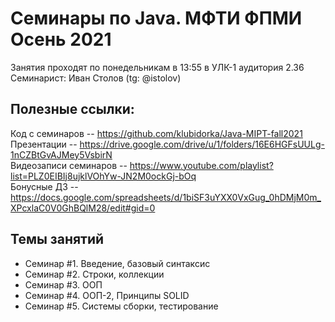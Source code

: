 # Семинары по Java. МФТИ ФПМИ Осень 2021
Занятия проходят по понедельникам в 13:55 в УЛК-1 аудитория 2.36    
Семинарист: Иван Столов (tg: @istolov)  

## Полезные ссылки:    
Код с семинаров -- https://github.com/klubidorka/Java-MIPT-fall2021  
Презентации -- https://drive.google.com/drive/u/1/folders/16E6HGFsUULg-1nCZBtGvAJMey5VsbirN  
Видеозаписи семинаров -- https://www.youtube.com/playlist?list=PLZ0EIBIj8ujklVOhYw-JN2M0ockGj-bOq  
Бонусные ДЗ -- https://docs.google.com/spreadsheets/d/1biSF3uYXX0VxGug_0hDMjM0m_XPcxlaC0V0GhBQlM28/edit#gid=0
  
## Темы занятий
* Семинар #1. Введение, базовый синтаксис  
* Семинар #2. Строки, коллекции
* Семинар #3. ООП
* Семинар #4. ООП-2, Принципы SOLID 
* Семинар #5. Системы сборки, тестирование
